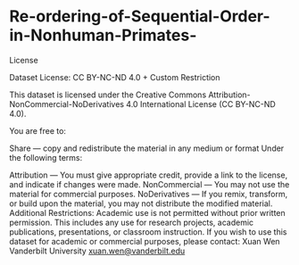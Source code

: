 # Re-ordering-of-Sequential-Order-in-Nonhuman-Primates-

License

Dataset License: CC BY-NC-ND 4.0 + Custom Restriction

This dataset is licensed under the Creative Commons Attribution-NonCommercial-NoDerivatives 4.0 International License (CC BY-NC-ND 4.0).

You are free to:

Share — copy and redistribute the material in any medium or format
Under the following terms:

Attribution — You must give appropriate credit, provide a link to the license, and indicate if changes were made.
NonCommercial — You may not use the material for commercial purposes.
NoDerivatives — If you remix, transform, or build upon the material, you may not distribute the modified material.
Additional Restrictions:
Academic use is not permitted without prior written permission.
This includes any use for research projects, academic publications, presentations, or classroom instruction.
If you wish to use this dataset for academic or commercial purposes, please contact:
Xuan Wen
Vanderbilt University
xuan.wen@vanderbilt.edu
